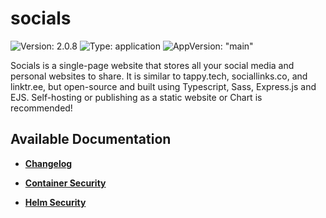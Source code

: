 # socials

![Version: 2.0.8](https://img.shields.io/badge/Version-2.0.8-informational?style=flat-square) ![Type: application](https://img.shields.io/badge/Type-application-informational?style=flat-square) ![AppVersion: "main"](https://img.shields.io/badge/AppVersion-"main"-informational?style=flat-square)

Socials is a single-page website that stores all your social media and personal websites to share. It is similar to tappy.tech, sociallinks.co, and linktr.ee, but open-source and built using Typescript, Sass, Express.js and EJS. Self-hosting or publishing as a static website or Chart is recommended!

## Available Documentation

- [**Changelog**](CHANGELOG)

- [**Container Security**](container-security)

- [**Helm Security**](helm-security)

